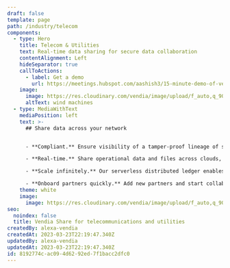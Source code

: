 ```yaml
---
draft: false
template: page
path: /industry/telecom
components:
  - type: Hero
    title: Telecom & Utilities
    text: Real-time data sharing for secure data collaboration
    contentAlignment: Left
    hideSeparator: true
    callToActions:
      - label: Get a demo
        url: https://meetings.hubspot.com/aashish3/15-minute-demo-of-vendia-share
    image:
      image: https://res.cloudinary.com/vendia/image/upload/f_auto,q_90/v1677277457/Website/Iso/Group_movfap.png
      altText: wind machines
  - type: MediaWithText
    mediaPosition: left
    text: >-
      ## Share data across your network


      - **Compliant.** Ensure visibility of a tamper-proof lineage of sensitive data throughout its lifecycle.

      - **Real-time.** Share operational data and files across clouds, networks, and partners. 

      - **Scale infinitely.** Our serverless distributed ledger enables organizations to scale with you as your data ecoystem grows. 

      - **Onboard partners quickly.** Add new partners and start collaborating on a shared data ecoystem in weeks, not months.
    theme: white
    image:
      image: https://res.cloudinary.com/vendia/image/upload/f_auto,q_90/v1671499818/Website/Iso/Vendia-Uni_bveueo.svg
seo:
  noindex: false
  title: Vendia Share for telecommunications and utilities
createdBy: alexa-vendia
createdAt: 2023-03-23T22:19:47.340Z
updatedBy: alexa-vendia
updatedAt: 2023-03-23T22:19:47.340Z
id: 8192774c-ac09-4d62-92ed-7f1bacc2dfc0
---
```

